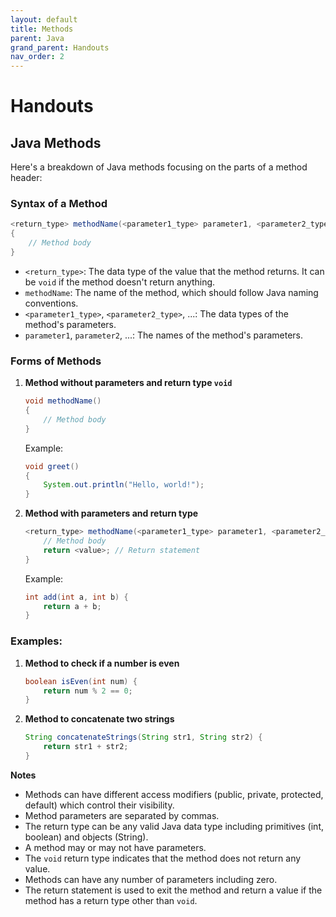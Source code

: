 ```yaml
---
layout: default
title: Methods
parent: Java
grand_parent: Handouts
nav_order: 2
---
```


# Handouts

## Java Methods

Here's a breakdown of Java methods focusing on the parts of a method header:

### Syntax of a Method

```java
<return_type> methodName(<parameter1_type> parameter1, <parameter2_type> parameter2, ...)
{
    // Method body
}
```

- `<return_type>`: The data type of the value that the method returns. It can be `void` if the method doesn't return anything.
- `methodName`: The name of the method, which should follow Java naming conventions.
- `<parameter1_type>`, `<parameter2_type>`, ...: The data types of the method's parameters.
- `parameter1`, `parameter2`, ...: The names of the method's parameters.

### Forms of Methods
1. **Method without parameters and return type `void`**

    ```java
    void methodName()
    {
        // Method body
    }
    ```
   Example:

    ```java
    void greet()
    {
        System.out.println("Hello, world!");
    }
    ```

2. **Method with parameters and return type**

    ```java
    <return_type> methodName(<parameter1_type> parameter1, <parameter2_type> parameter2, ...) {
        // Method body
        return <value>; // Return statement
    }
    ```
   Example:

    ```java
    int add(int a, int b) {
        return a + b;
    }
    ```

### Examples:
1. **Method to check if a number is even**

    ```java
    boolean isEven(int num) {
        return num % 2 == 0;
    }
    ```

2. **Method to concatenate two strings**

    ```java
    String concatenateStrings(String str1, String str2) {
        return str1 + str2;
    }
    ```

**Notes**
- Methods can have different access modifiers (public, private, protected, default) which control their visibility.
- Method parameters are separated by commas.
- The return type can be any valid Java data type including primitives (int, boolean) and objects (String).
- A method may or may not have parameters.
- The `void` return type indicates that the method does not return any value.
- Methods can have any number of parameters including zero.
- The return statement is used to exit the method and return a value if the method has a return type other than `void`.